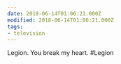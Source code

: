 ```yaml
---
date: 2018-06-14T01:06:21.000Z
modified: 2018-06-14T01:06:21.000Z
tags:
- television
---
```


  Legion. You break my heart. #Legion
